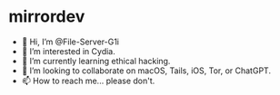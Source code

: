 # mirrordev
- 👋 Hi, I’m @File-Server-G1i
- 👀 I’m interested in Cydia.
- 🌱 I’m currently learning ethical hacking.
- 💞️ I’m looking to collaborate on macOS, Tails, iOS, Tor, or ChatGPT.
- 📫 How to reach me... please don't.
